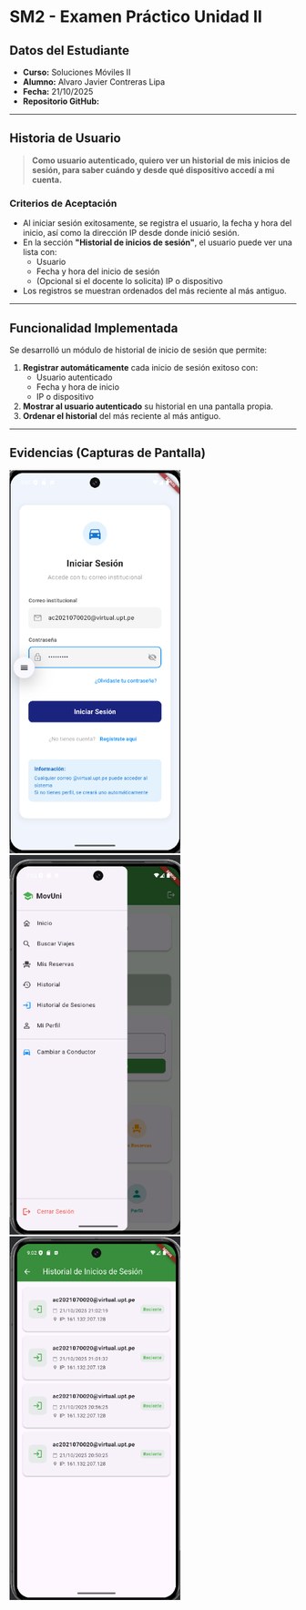 # SM2 - Examen Práctico Unidad II

## Datos del Estudiante
- **Curso:** Soluciones Móviles II
- **Alumno:** Alvaro Javier Contreras Lipa
- **Fecha:** 21/10/2025
- **Repositorio GitHub:** 

---

## Historia de Usuario

> **Como usuario autenticado, quiero ver un historial de mis inicios de sesión, para saber cuándo y desde qué dispositivo accedí a mi cuenta.**

### Criterios de Aceptación

- Al iniciar sesión exitosamente, se registra el usuario, la fecha y hora del inicio, así como la dirección IP desde donde inició sesión.
- En la sección **"Historial de inicios de sesión"**, el usuario puede ver una lista con:
  - Usuario
  - Fecha y hora del inicio de sesión
  - (Opcional si el docente lo solicita) IP o dispositivo
- Los registros se muestran ordenados del más reciente al más antiguo.

---

## Funcionalidad Implementada

Se desarrolló un módulo de historial de inicio de sesión que permite:

1. **Registrar automáticamente** cada inicio de sesión exitoso con:
   - Usuario autenticado
   - Fecha y hora de inicio
   - IP o dispositivo
2. **Mostrar al usuario autenticado** su historial en una pantalla propia.
3. **Ordenar el historial** del más reciente al más antiguo.

---

## Evidencias (Capturas de Pantalla)


<img src="./evidencia/evi1.PNG" width="300">

<img src="./evidencia/evi2.PNG" width="300">

<img src="./evidencia/evi3.PNG" width="300">